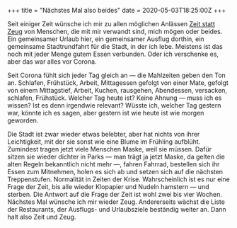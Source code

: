 +++
title = "Nächstes Mal also beides"
date = 2020-05-03T18:25:00Z
+++

Seit einiger Zeit wünsche ich mir zu allen möglichen Anlässen [Zeit statt Zeug](https://www.zeit-statt-zeug.de/de) von Menschen, die mit mir verwandt sind, mich mögen oder beides. Ein gemeinsamer Urlaub hier, ein gemeinsamer Ausflug dorthin, ein gemeinsame Stadtrundfahrt für die Stadt, in der ich lebe. Meistens ist das noch mit jeder Menge gutem Essen verbunden. Oder ich verschenke es, aber das war alles vor Corona.

<!-- more -->

Seit Corona fühlt sich jeder Tag gleich an — die Mahlzeiten geben den Ton an. Schlafen, Frühstück, Arbeit, Mittagessen gefolgt von einer Mate, gefolgt von einem Mittagstief, Arbeit, Kuchen, rausgehen, Abendessen, versacken, schlafen, Frühstück. Welcher Tag heute ist? Keine Ahnung — muss ich es wissen? Ist es denn irgendwie relevant? Wüsste ich, welcher Tag gestern war, könnte ich es sagen, aber gestern ist wie heute ist wie morgen geworden.

Die Stadt ist zwar wieder etwas belebter, aber hat nichts von ihrer Leichtigkeit, mit der sie sonst wie eine Blume im Frühling aufblüht. Zumindest tragen jetzt viele Menschen Maske, weil sie müssen. Dafür sitzen sie wieder dichter in Parks — man trägt ja jetzt Maske, da gelten die alten Regeln bekanntlich nicht mehr —, fahren Fahrrad, bestellen sich ihr Essen zum Mitnehmen, holen es sich ab und setzen sich auf die nächsten Treppenstufen. Normalität in Zeiten der Krise. Wahrscheinlich ist es nur eine Frage der Zeit, bis alle wieder Klopapier und Nudeln hamstern — und sterben. Die Antwort auf die Frage der Zeit ist wohl zwei bis vier Wochen. Nächstes Mal wünsche ich mir wieder Zeug. Andererseits wächst die Liste der Restaurants, der Ausflugs- und Urlaubsziele beständig weiter an. Dann halt also Zeit und Zeug.